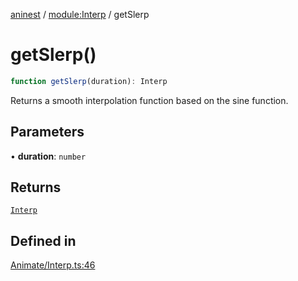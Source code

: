[aninest](../../index.md) / [module:Interp](../index.md) / getSlerp

# getSlerp()

```ts
function getSlerp(duration): Interp
```

Returns a smooth interpolation function based on the sine function.

## Parameters

• **duration**: `number`

## Returns

[`Interp`](../type-aliases/Interp.md)

## Defined in

[Animate/Interp.ts:46](https://github.com/zphrs/aninest/blob/8022a4b034c124b0e4bb28675a7ce9bcdf9da3b9/core/src/Animate/Interp.ts#L46)
